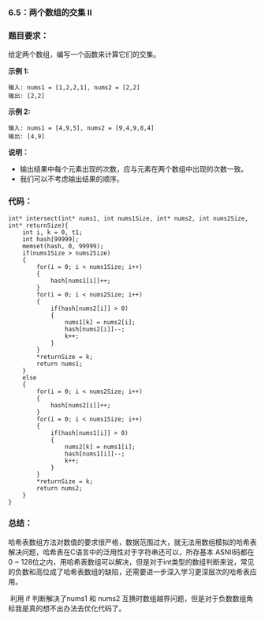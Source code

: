 ### 6.5：两个数组的交集 II

### 题目要求：

给定两个数组，编写一个函数来计算它们的交集。

**示例 1:**

```
输入: nums1 = [1,2,2,1], nums2 = [2,2]
输出: [2,2]
```

**示例 2:**

```
输入: nums1 = [4,9,5], nums2 = [9,4,9,8,4]
输出: [4,9]
```

**说明：**

- 输出结果中每个元素出现的次数，应与元素在两个数组中出现的次数一致。
- 我们可以不考虑输出结果的顺序。

### 代码：

```
int* intersect(int* nums1, int nums1Size, int* nums2, int nums2Size, int* returnSize){
    int i, k = 0, t1;
    int hash[99999];
    memset(hash, 0, 99999);
    if(nums1Size > nums2Size)
    {
        for(i = 0; i < nums1Size; i++)
        {
            hash[nums1[i]]++;
        }
        for(i = 0; i < nums2Size; i++)
        {
            if(hash[nums2[i]] > 0)
            {
                nums1[k] = nums2[i];
                hash[nums2[i]]--;
                k++; 
            }
        }
        *returnSize = k;
        return nums1;
    }
    else
    {
        for(i = 0; i < nums2Size; i++)
        {
            hash[nums2[i]]++;
        }
        for(i = 0; i < nums1Size; i++)
        {
            if(hash[nums1[i]] > 0)
            {
                nums2[k] = nums1[i];
                hash[nums1[i]]--;
                k++; 
            }
        }
        *returnSize = k;
        return nums2;
    }
}
```

### 总结：

​		哈希表数组方法对数值的要求很严格，数据范围过大，就无法用数组模拟的哈希表解决问题，哈希表在C语言中的泛用性对于字符串还可以，所存基本 ASNⅡ码都在 0 ~ 128位之内，用哈希表数组可以解决，但是对于int类型的数组判断来说，常见的负数和高位成了哈希表数组的缺陷，还需要进一步深入学习更深层次的哈希表应用。

​		利用 if 判断解决了nums1 和 nums2 互换时数组越界问题，但是对于负数数组角标我是真的想不出办法去优化代码了。